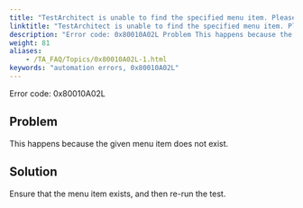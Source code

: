 ```yaml
--- 
title: "TestArchitect is unable to find the specified menu item. Please check that the <itemValue\\> menu item, which resides in the <windowName\\> window, exists."
linktitle: "TestArchitect is unable to find the specified menu item. Please check that the *<itemValue\\>* menu item, which resides in the *<windowName\\>* window, exists."
description: "Error code: 0x80010A02L Problem This happens because the given menu item does not exist. Solution Ensure that the menu item exists, and then re-run the test."
weight: 81
aliases: 
    - /TA_FAQ/Topics/0x80010A02L-1.html
keywords: "automation errors, 0x80010A02L"
---
```


Error code: 0x80010A02L

## Problem

This happens because the given menu item does not exist.

## Solution

Ensure that the menu item exists, and then re-run the test.




